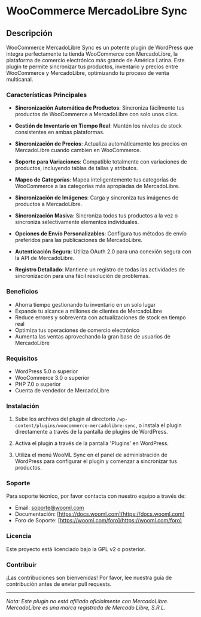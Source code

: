 # WooCommerce MercadoLibre Sync

## Descripción

WooCommerce MercadoLibre Sync es un potente plugin de WordPress que integra perfectamente tu tienda WooCommerce con MercadoLibre, la plataforma de comercio electrónico más grande de América Latina. Este plugin te permite sincronizar tus productos, inventario y precios entre WooCommerce y MercadoLibre, optimizando tu proceso de venta multicanal.

### Características Principales

* **Sincronización Automática de Productos**: Sincroniza fácilmente tus productos de WooCommerce a MercadoLibre con solo unos clics.

* **Gestión de Inventario en Tiempo Real**: Mantén los niveles de stock consistentes en ambas plataformas.

* **Sincronización de Precios**: Actualiza automáticamente los precios en MercadoLibre cuando cambien en WooCommerce.

* **Soporte para Variaciones**: Compatible totalmente con variaciones de productos, incluyendo tablas de tallas y atributos.

* **Mapeo de Categorías**: Mapea inteligentemente tus categorías de WooCommerce a las categorías más apropiadas de MercadoLibre.

* **Sincronización de Imágenes**: Carga y sincroniza tus imágenes de productos a MercadoLibre.

* **Sincronización Masiva**: Sincroniza todos tus productos a la vez o sincroniza selectivamente elementos individuales.

* **Opciones de Envío Personalizables**: Configura tus métodos de envío preferidos para las publicaciones de MercadoLibre.

* **Autenticación Segura**: Utiliza OAuth 2.0 para una conexión segura con la API de MercadoLibre.

* **Registro Detallado**: Mantiene un registro de todas las actividades de sincronización para una fácil resolución de problemas.

### Beneficios

* Ahorra tiempo gestionando tu inventario en un solo lugar
* Expande tu alcance a millones de clientes de MercadoLibre
* Reduce errores y sobreventa con actualizaciones de stock en tiempo real
* Optimiza tus operaciones de comercio electrónico
* Aumenta las ventas aprovechando la gran base de usuarios de MercadoLibre

### Requisitos

* WordPress 5.0 o superior
* WooCommerce 3.0 o superior
* PHP 7.0 o superior
* Cuenta de vendedor de MercadoLibre

### Instalación

1. Sube los archivos del plugin al directorio `/wp-content/plugins/woocommerce-mercadolibre-sync`, o instala el plugin directamente a través de la pantalla de plugins de WordPress.

2. Activa el plugin a través de la pantalla 'Plugins' en WordPress.

3. Utiliza el menú WooML Sync en el panel de administración de WordPress para configurar el plugin y comenzar a sincronizar tus productos.

### Soporte

Para soporte técnico, por favor contacta con nuestro equipo a través de:

* Email: soporte@wooml.com
* Documentación: [https://docs.wooml.com](https://docs.wooml.com)
* Foro de Soporte: [https://wooml.com/foro](https://wooml.com/foro)

### Licencia

Este proyecto está licenciado bajo la GPL v2 o posterior.

### Contribuir

¡Las contribuciones son bienvenidas! Por favor, lee nuestra guía de contribución antes de enviar pull requests.

---

*Nota: Este plugin no está afiliado oficialmente con MercadoLibre. MercadoLibre es una marca registrada de Mercado Libre, S.R.L.*
